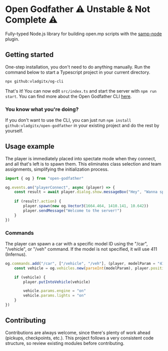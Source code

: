 # Open Godfather :warning: Unstable & Not Complete :warning:

Fully-typed Node.js library for building open.mp scripts with the [samp-node](https://github.com/AmyrAhmady/samp-node) plugin.

## Getting started

One-step installation, you don't need to do anything manually. Run the command below to start a Typescript project in your current directory.

```bash
npx github:vladgitx/og-cli
```

That's it! You can now edit `src/index.ts` and start the server with `npm run start`. You can find more about the Open Godfather CLI [here](https://github.com/vladgitx/og-cli).

### You know what you're doing?

If you don't want to use the CLI, you can just run `npm install github:vladgitx/open-godfather` in your existing project and do the rest by yourself.
    
## Usage example

The player is immediately placed into spectate mode when they connect, and all that's left is to spawn them. This eliminates class selection and team assignments, simplifying the initialization process.

```typescript
import { og } from "open-godfather"

og.events.on("playerConnect", async (player) => {
    const result = await player.dialog.show.messageBox("Hey", "Wanna spawn?", "Yes", "No")
	
    if (result?.action) {
        player.spawn(new og.Vector3(1664.464, 1410.141, 10.642))
        player.sendMessage("Welcome to the server!")
    }
})
```

### Commands

The player can spawn a car with a specific model ID using the "/car", "/vehicle", or "/veh" command. If the model is not specified, it will use 411 (Infernus).

```typescript
og.commands.add("/car", ["/vehicle", "/veh"], (player, modelParam = "411") => {
    const vehicle = og.vehicles.new(parseInt(modelParam), player.position, player.rotation)

    if (vehicle) {
        player.putIntoVehicle(vehicle)

        vehicle.params.engine = "on"
        vehicle.params.lights = "on"
    }
})
```

## Contributing

Contributions are always welcome, since there's plenty of work ahead (pickups, checkpoints, etc.). This project follows a very consistent code structure, so review existing modules before contributing.
